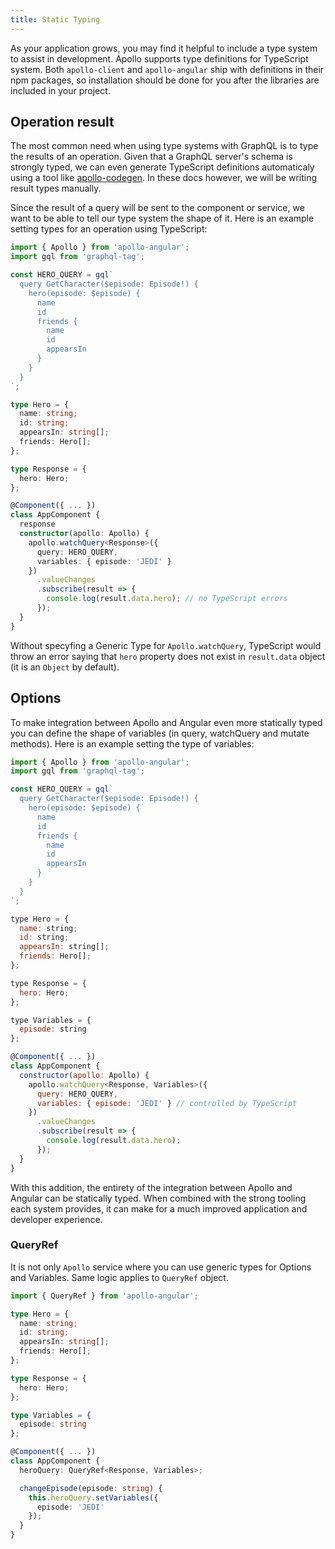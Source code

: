 ```yaml
---
title: Static Typing
---
```


As your application grows, you may find it helpful to include a type system to
assist in development. Apollo supports type definitions for TypeScript system.
Both `apollo-client` and `apollo-angular` ship with definitions in their npm
packages, so installation should be done for you after the libraries are
included in your project.

<h2 id="operation-result">Operation result</h2>

The most common need when using type systems with GraphQL is to type the results
of an operation. Given that a GraphQL server's schema is strongly typed, we can
even generate TypeScript definitions automaticaly using a tool like
[apollo-codegen](https://github.com/apollographql/apollo-codegen). In these docs
however, we will be writing result types manually.

Since the result of a query will be sent to the component or service, we want to
be able to tell our type system the shape of it. Here is an example setting
types for an operation using TypeScript:

```ts
import { Apollo } from 'apollo-angular';
import gql from 'graphql-tag';

const HERO_QUERY = gql`
  query GetCharacter($episode: Episode!) {
    hero(episode: $episode) {
      name
      id
      friends {
        name
        id
        appearsIn
      }
    }
  }
`;

type Hero = {
  name: string;
  id: string;
  appearsIn: string[];
  friends: Hero[];
};

type Response = {
  hero: Hero;
};

@Component({ ... })
class AppComponent {
  response
  constructor(apollo: Apollo) {
    apollo.watchQuery<Response>({
      query: HERO_QUERY,
      variables: { episode: 'JEDI' }
    })
      .valueChanges
      .subscribe(result => {
        console.log(result.data.hero); // no TypeScript errors
      });
  }
}
```

Without specyfing a Generic Type for `Apollo.watchQuery`, TypeScript would throw
an error saying that `hero` property does not exist in `result.data` object (it
is an `Object` by default).

<h2 id="options">Options</h2>

To make integration between Apollo and Angular even more statically typed you
can define the shape of variables (in query, watchQuery and mutate methods).
Here is an example setting the type of variables:

```javascript
import { Apollo } from 'apollo-angular';
import gql from 'graphql-tag';

const HERO_QUERY = gql`
  query GetCharacter($episode: Episode!) {
    hero(episode: $episode) {
      name
      id
      friends {
        name
        id
        appearsIn
      }
    }
  }
`;

type Hero = {
  name: string;
  id: string;
  appearsIn: string[];
  friends: Hero[];
};

type Response = {
  hero: Hero;
};

type Variables = {
  episode: string
};

@Component({ ... })
class AppComponent {
  constructor(apollo: Apollo) {
    apollo.watchQuery<Response, Variables>({
      query: HERO_QUERY,
      variables: { episode: 'JEDI' } // controlled by TypeScript
    })
      .valueChanges
      .subscribe(result => {
        console.log(result.data.hero);
      });
  }
}
```

With this addition, the entirety of the integration between Apollo and Angular
can be statically typed. When combined with the strong tooling each system
provides, it can make for a much improved application and developer experience.

### QueryRef

It is not only `Apollo` service where you can use generic types for Options and
Variables. Same logic applies to `QueryRef` object.

```ts
import { QueryRef } from 'apollo-angular';

type Hero = {
  name: string;
  id: string;
  appearsIn: string[];
  friends: Hero[];
};

type Response = {
  hero: Hero;
};

type Variables = {
  episode: string
};

@Component({ ... })
class AppComponent {
  heroQuery: QueryRef<Response, Variables>;

  changeEpisode(episode: string) {
    this.heroQuery.setVariables({
      episode: 'JEDI'
    });
  }
}
```
